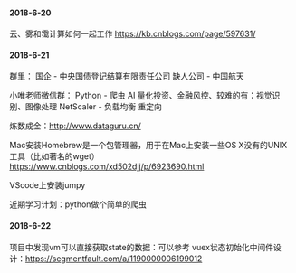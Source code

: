 #### 2018-6-20
云、雾和霭计算如何一起工作
https://kb.cnblogs.com/page/597631/

#### 2018-6-21
群里：
国企 - 中央国债登记结算有限责任公司
缺人公司 - 中国航天

小唯老师微信群：
Python - 爬虫 AI
量化投资、金融风控、较难的有：视觉识别、图像处理
NetScaler - 负载均衡 重定向

炼数成金：http://www.dataguru.cn/

Mac安装Homebrew是一个包管理器，用于在Mac上安装一些OS X没有的UNIX工具（比如著名的wget）
https://www.cnblogs.com/xd502djj/p/6923690.html

VScode上安装jumpy

近期学习计划：python做个简单的爬虫

#### 2018-6-22
项目中发现vm可以直接获取state的数据：可以参考
vuex状态初始化中间件设计：https://segmentfault.com/a/1190000006199012